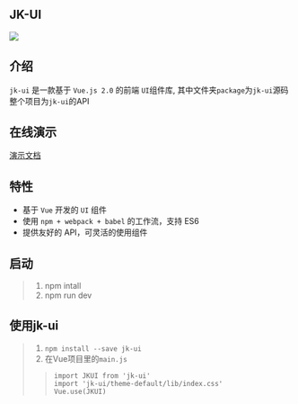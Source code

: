 ## JK-UI

![](https://img.shields.io/badge/vue-2.5.2-green.svg)

## 介绍

`jk-ui` 是一款基于 `Vue.js 2.0` 的前端 `UI`组件库, 其中文件夹`package`为`jk-ui`源码
整个项目为`jk-ui`的API

## 在线演示

[演示文档](http://www.goingtrace.com)

## 特性

- 基于 `Vue` 开发的 `UI` 组件
- 使用 `npm + webpack + babel` 的工作流，支持 ES6
- 提供友好的 API，可灵活的使用组件

## 启动
>1. npm intall
>2. npm run dev

## 使用jk-ui
>1. `npm install --save jk-ui`
>2. 在Vue项目里的`main.js`
>>`import JKUI from 'jk-ui'`<br/>
>>`import 'jk-ui/theme-default/lib/index.css'`<br/>
>>`Vue.use(JKUI)`

